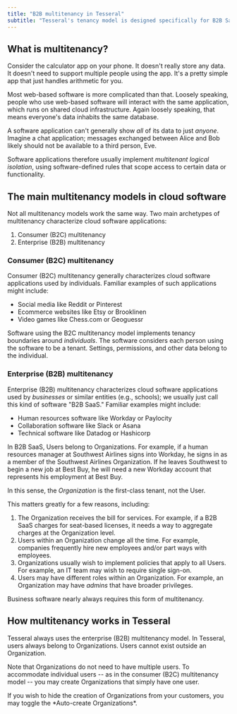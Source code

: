 ```yaml
---
title: "B2B multitenancy in Tesseral"
subtitle: "Tesseral's tenancy model is designed specifically for B2B SaaS"
---
```


## What is multitenancy?

Consider the calculator app on your phone. It doesn't really store any data. It doesn't need to support multiple people using the app. It's a pretty simple app that just handles arithmetic for you. 

Most web-based software is more complicated than that. Loosely speaking, people who use web-based software will interact with the same application, which runs on shared cloud infrastructure. Again loosely speaking, that means everyone's data inhabits the same database. 

A software application can't generally show *all* of its data to just *anyone*. Imagine a chat application; messages exchanged between Alice and Bob likely should not be available to a third person, Eve.

Software applications therefore usually implement *multitenant logical isolation*, using software-defined rules that scope access to certain data or functionality. 


## The main multitenancy models in cloud software

Not all multitenancy models work the same way. Two main archetypes of multitenancy characterize cloud software applications:

1. Consumer (B2C) multitenancy
2. Enterprise (B2B) multitenancy

### Consumer (B2C) multitenancy

Consumer (B2C) multitenancy generally characterizes cloud software applications used by individuals. Familiar examples of such applications might include:
* Social media like Reddit or Pinterest
* Ecommerce websites like Etsy or Brooklinen
* Video games like Chess.com or Geoguessr

Software using the B2C multitenancy model implements tenancy boundaries around *individuals*. The software considers each person using the software to be a tenant. Settings, permissions, and other data belong to the individual. 


### Enterprise (B2B) multitenancy

Enterprise (B2B) multitenancy characterizes cloud software applications used by *businesses* or similar entities (e.g., schools); we usually just call this kind of software "B2B SaaS." Familiar examples might include:
* Human resources software like Workday or Paylocity
* Collaboration software like Slack or Asana
* Technical software like Datadog or Hashicorp

In B2B SaaS, Users belong to Organizations. For example, if a human resources manager at Southwest Airlines signs into Workday, he signs in as a member of the Southwest Airlines Organization. If he leaves Southwest to begin a new job at Best Buy, he will need a new Workday account that represents his employment at Best Buy. 

In this sense, the *Organization* is the first-class tenant, not the User.

This matters greatly for a few reasons, including:
1. The Organization receives the bill for services. For example, if a B2B SaaS charges for seat-based licenses, it needs a way to aggregate charges at the Organization level. 
2. Users within an Organization change all the time. For example, companies frequently hire new employees and/or part ways with employees.
3. Organizations usually wish to implement policies that apply to all Users. For example, an IT team may wish to require single sign-on. 
4. Users may have different roles within an Organization. For example, an Organization may have *admins* that have broader privileges.

Business software nearly always requires this form of multitenancy.

## How multitenancy works in Tesseral

Tesseral always uses the enterprise (B2B) multitenancy model. In Tesseral, users always belong to Organizations. Users cannot exist outside an Organization.

Note that Organizations do not need to have multiple users. To accommodate individual users -- as in the consumer (B2C) multitenancy model -- you may create Organizations that simply have one user.

<Info>
If you wish to hide the creation of Organizations from your customers, you may toggle the *Auto-create Organizations*. 
</Info>
